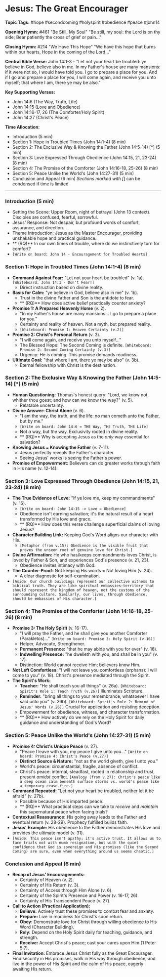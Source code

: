 # Jesus: The Great Encourager

**Topic Tags:** #hope #secondcoming #holyspirit #obedience #peace #john14

**Opening Hymn:** #461 "Be Still, My Soul"
"Be still, my soul: the Lord is on thy side; Bear patiently the cross of grief or pain..."

**Closing Hymn:** #214 "We Have This Hope"
"We have this hope that burns within our hearts, Hope in the coming of the Lord..."

**Central Bible Verse:** John 14:1-3 - "Let not your heart be troubled: ye believe in God, believe also in me. In my Father's house are many mansions: if it were not so, I would have told you. I go to prepare a place for you. And if I go and prepare a place for you, I will come again, and receive you unto myself; that where I am, there ye may be also."

**Key Supporting Verses:**
*   John 14:6 (The Way, Truth, Life)
*   John 14:15 (Love and Obedience)
*   John 14:16-17, 26 (The Comforter/Holy Spirit)
*   John 14:27 (Christ's Peace)

**Time Allocation:**
- Introduction (5 min)
- Section 1: Hope in Troubled Times (John 14:1-4) (8 min)
- Section 2: The Exclusive Way & Knowing the Father (John 14:5-14) [*] (5 min)
- Section 3: Love Expressed Through Obedience (John 14:15, 21, 23-24) (8 min)
- Section 4: The Promise of the Comforter (John 14:16-18, 25-26) (8 min)
- Section 5: Peace Unlike the World's (John 14:27-31) (5 min)
- Conclusion and Appeal (6 min)
*Sections marked with [*] can be condensed if time is limited

---

### Introduction (5 min)
-   Setting the Scene: Upper Room, night of betrayal (John 13 context). Disciples are confused, fearful, sorrowful.
-   Jesus' Response: Not despair, but profound words of comfort, assurance, and direction.
-   Theme Introduction: Jesus as the Master Encourager, providing unshakable hope and practical guidance.
-   ** (RQ)** In our own times of trouble, where do we instinctively turn for comfort?
-   `[Write on board: John 14 - Encouragement for Troubled Hearts]`

### Section 1: Hope in Troubled Times (John 14:1-4) (8 min)
-   **Command Against Fear:** "Let not your heart be troubled" (v. 1a). `[Whiteboard: John 14:1 - Don't Fear!]`
    -   Direct instruction based on divine reality.
-   **Basis for Calm:** "ye believe in God, believe also in me" (v. 1b).
    -   Trust in the divine Father and Son is the antidote to fear.
    -   ** (RQ)** How does active belief practically counter anxiety?
-   **Promise 1: A Prepared Heavenly Home** (v. 2).
    -   "In my Father's house are many mansions... I go to prepare a place for you."
    -   Certainty and reality of heaven. Not a myth, but prepared reality.
    -   `[Whiteboard: Promise 1: Heaven Certainty (v.2)]`
-   **Promise 2: Christ's Personal Return** (v. 3).
    -   "I will come again, and receive you unto myself..."
    -   The Blessed Hope: The Second Coming is definite. `[Whiteboard: Promise 2: Second Coming Certainty (v.3)]`
    -   Urgency: He *is* coming. This promise demands readiness.
-   **Ultimate Goal:** "that where I am, there ye may be also" (v. 3b).
    -   Eternal fellowship with Christ is the destination.

### Section 2: The Exclusive Way & Knowing the Father (John 14:5-14) [*] (5 min)
-   **Human Questioning:** Thomas's honest query: "Lord, we know not whither thou goest; and how can we know the way?" (v. 5).
    -   Relatable uncertainty.
-   **Divine Answer: Christ Alone** (v. 6).
    -   "I am the way, the truth, and the life: no man cometh unto the Father, but by me."
    -   `[Write on board: John 14:6 = THE Way, THE Truth, THE Life]`
    -   Not *a* way, but *the* way. Exclusivity rooted in divine reality.
    -   ** (RQ)** Why is accepting Jesus as the *only* way essential for salvation?
-   **Knowing Jesus = Knowing the Father** (v. 7-11).
    -   Jesus perfectly reveals the Father's character.
    -   Seeing Jesus' works is seeing the Father's power.
-   **Promise of Empowerment:** Believers can do greater works through faith in His name (v. 12-14).

### Section 3: Love Expressed Through Obedience (John 14:15, 21, 23-24) (8 min)
-   **The True Evidence of Love:** "If ye love me, keep my commandments" (v. 15).
    -   `[Write on board: John 14:15 -> Love = Obedience]`
    -   Obedience isn't earning salvation; it's the natural result of a heart transformed by His love and grace.
    -   ** (RQ)** How does this verse challenge superficial claims of loving Jesus?
-   **Character Building Link:** Keeping God's Word aligns our character with His.
    -   `[Metaphor (from v.15): Obedience is the visible fruit that proves the unseen root of genuine love for Christ.]`
-   **Divine Affirmation:** He who has/keeps commandments loves Christ, is loved by Father & Son, and experiences God's presence (v. 21, 23).
    -   Obedience invites intimacy with God.
-   **The Counter-Proof:** Not keeping His words = Not loving Him (v. 24).
    -   A clear diagnostic for self-examination.
-   `[Aside: Our church buildings represent our collective witness to biblical truth. They are like spiritual embassies—territory that should represent the kingdom of heaven, not the customs of the surrounding culture. Similarly, our lives, through obedience, should be embassies of His character.]`

### Section 4: The Promise of the Comforter (John 14:16-18, 25-26) (8 min)
-   **Promise 3: The Holy Spirit** (v. 16-17).
    -   "I will pray the Father, and he shall give you another Comforter (Parakletos)..." `[Write on board: Promise 3: Holy Spirit (v.16)]`
    -   Helper, Advocate, Strengthener.
    -   **Permanent Presence:** "that he may abide with you for ever" (v. 16).
    -   **Indwelling Presence:** "he dwelleth with you, and shall be in you" (v. 17).
    -   Distinction: World cannot receive Him; believers know Him.
-   **Not Left Comfortless:** "I will not leave you comfortless (orphans): I will come to you" (v. 18). Christ's presence mediated through the Spirit.
-   **The Spirit's Work:**
    -   **Teacher:** "He shall teach you all things" (v. 26a). `[Whiteboard: Spirit's Role 1: Teach Truth (v.26)]` Illuminates Scripture.
    -   **Reminder:** "bring all things to your remembrance, whatsoever I have said unto you" (v. 26b). `[Whiteboard: Spirit's Role 2: Remind of Jesus' Words (v.26)]` Crucial for application and resisting deception.
    -   Empowerment for obedience, witness, and character transformation.
    -   ** (RQ)** How actively do we rely on the Holy Spirit for daily guidance and understanding of God's Word?

### Section 5: Peace Unlike the World's (John 14:27-31) (5 min)
-   **Promise 4: Christ's Unique Peace** (v. 27).
    -   "Peace I leave with you, my peace I give unto you..." `[Write on board: Promise 4: Christ's Peace (v.27)]`
    -   **Distinct Source & Nature:** "not as the world giveth, give I unto you."
    -   World's peace: circumstantial, fragile, absence of conflict.
    -   Christ's peace: internal, steadfast, rooted in relationship and trust, present *amidst* conflict. `[Analogy (from v.27): Christ's peace like a deep ocean calm beneath surface storms vs. world's peace like a temporary cease-fire.]`
-   **Command Repeated:** "Let not your heart be troubled, neither let it be afraid" (v. 27b).
    -   Possible because of His imparted peace.
    -   ** (RQ)** What practical steps can we take to *receive* and *maintain* this supernatural peace when facing trials?
-   **Contextual Reassurance:** His going away leads to the Father and eventual return (v. 28-29). Prophecy fulfilled builds faith.
-   **Jesus' Example:** His obedience to the Father demonstrates His love and provides the ultimate model (v. 31).
-   `[Aside: This peace isn't apathy; it's active trust. It allows us to face trials not with numb resignation, but with the quiet confidence that God is sovereign and His promises (like the Second Coming) are sure, even when everything around us seems chaotic.]`

### Conclusion and Appeal (6 min)
-   **Recap of Jesus' Encouragements:**
    -   Certainty of Heaven (v. 2).
    -   Certainty of His Return (v. 3).
    -   Certainty of Access through Him Alone (v. 6).
    -   Certainty of the Spirit's Presence and Power (v. 16-17, 26).
    -   Certainty of His Transcendent Peace (v. 27).
-   **Call to Action (Practical Application):**
    -   **Believe:** Actively trust these promises to combat fear and anxiety.
    -   **Prepare:** Live in readiness for Christ's soon return.
    -   **Obey:** Demonstrate love for Christ through willing obedience to His Word (Character Building).
    -   **Rely:** Depend on the Holy Spirit daily for teaching, guidance, and strength.
    -   **Receive:** Accept Christ's peace; cast your cares upon Him (1 Peter 5:7).
-   **Final Invitation:** Embrace Jesus Christ fully as the Great Encourager. Find security in His promises, walk in His way through obedience, and live in the power of His Spirit and the calm of His peace, eagerly awaiting His return.